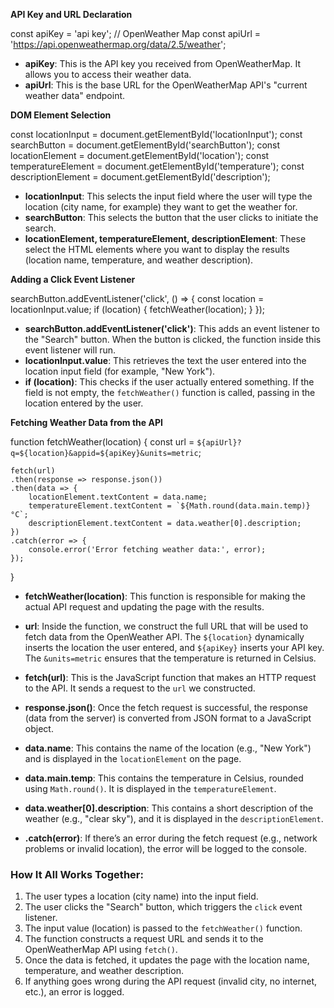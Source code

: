 **API Key and URL Declaration**

const apiKey = 'api key'; // OpenWeather Map
const apiUrl = 'https://api.openweathermap.org/data/2.5/weather';

- **apiKey**: This is the API key you received from OpenWeatherMap. It allows you to access their weather data.
- **apiUrl**: This is the base URL for the OpenWeatherMap API's "current weather data" endpoint.

**DOM Element Selection**


const locationInput = document.getElementById('locationInput');
const searchButton = document.getElementById('searchButton');
const locationElement = document.getElementById('location');
const temperatureElement = document.getElementById('temperature');
const descriptionElement = document.getElementById('description');


- **locationInput**: This selects the input field where the user will type the location (city name, for example) they want to get the weather for.
- **searchButton**: This selects the button that the user clicks to initiate the search.
- **locationElement, temperatureElement, descriptionElement**: These select the HTML elements where you want to display the results (location name, temperature, and weather description).

**Adding a Click Event Listener**


searchButton.addEventListener('click', () => {
    const location = locationInput.value;
    if (location) {
        fetchWeather(location);
    }
});


- **searchButton.addEventListener('click')**: This adds an event listener to the "Search" button. When the button is clicked, the function inside this event listener will run.
- **locationInput.value**: This retrieves the text the user entered into the location input field (for example, "New York").
- **if (location)**: This checks if the user actually entered something. If the field is not empty, the `fetchWeather()` function is called, passing in the location entered by the user.

**Fetching Weather Data from the API**


function fetchWeather(location) {
    const url = `${apiUrl}?q=${location}&appid=${apiKey}&units=metric`;

    fetch(url)
    .then(response => response.json())
    .then(data => {
        locationElement.textContent = data.name;
        temperatureElement.textContent = `${Math.round(data.main.temp)}°C`;
        descriptionElement.textContent = data.weather[0].description;
    })
    .catch(error => {
        console.error('Error fetching weather data:', error);
    });
}


- **fetchWeather(location)**: This function is responsible for making the actual API request and updating the page with the results.

- **url**: Inside the function, we construct the full URL that will be used to fetch data from the OpenWeather API. The `${location}` dynamically inserts the location the user entered, and `${apiKey}` inserts your API key. The `&units=metric` ensures that the temperature is returned in Celsius.

- **fetch(url)**: This is the JavaScript function that makes an HTTP request to the API. It sends a request to the `url` we constructed.

- **response.json()**: Once the fetch request is successful, the response (data from the server) is converted from JSON format to a JavaScript object.

- **data.name**: This contains the name of the location (e.g., "New York") and is displayed in the `locationElement` on the page.

- **data.main.temp**: This contains the temperature in Celsius, rounded using `Math.round()`. It is displayed in the `temperatureElement`.

- **data.weather[0].description**: This contains a short description of the weather (e.g., "clear sky"), and it is displayed in the `descriptionElement`.

- **.catch(error)**: If there’s an error during the fetch request (e.g., network problems or invalid location), the error will be logged to the console.

### How It All Works Together:
1. The user types a location (city name) into the input field.
2. The user clicks the "Search" button, which triggers the `click` event listener.
3. The input value (location) is passed to the `fetchWeather()` function.
4. The function constructs a request URL and sends it to the OpenWeatherMap API using `fetch()`.
5. Once the data is fetched, it updates the page with the location name, temperature, and weather description.
6. If anything goes wrong during the API request (invalid city, no internet, etc.), an error is logged.